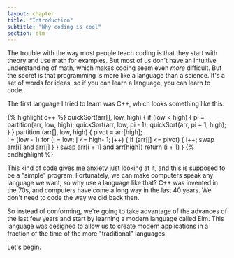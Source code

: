 ```yaml
---
layout: chapter
title: "Introduction"
subtitle: "Why coding is cool"
section: elm
---
```


The trouble with the way most people teach coding is that they start with theory and use math for examples. But most of us don't have an intuitive understanding of math, which makes coding seem even *more* difficult. But the secret is that programming is more like a language than a science. It's a set of words for ideas, so if you can learn a language, you can learn to code.

The first language I tried to learn was C++, which looks something like this.

{% highlight c++ %}
quickSort(arr[], low, high)
{
  if (low < high)
  {
    pi = partition(arr, low, high);
    quickSort(arr, low, pi - 1);
    quickSort(arr, pi + 1, high);
  }
}
partition (arr[], low, high)
{
  pivot = arr[high];  
  i = (low - 1)
  for (j = low; j <= high- 1; j++)
  {
    if (arr[j] <= pivot)
    {
      i++;
      swap arr[i] and arr[j]
    }
  }
  swap arr[i + 1] and arr[high])
  return (i + 1)
}
{% endhighlight %}

This kind of code gives me anxiety just looking at it, and this is supposed to be a "simple" program. Fortunately, we can make computers speak any language we want, so why use a language like that? C++ was invented in the 70s, and computers have come a long way in the last 40 years. We don't need to code the way we did back then.

So instead of conforming, we're going to take advantage of the advances of the last few years and start by learning a modern language called Elm. This language was designed to allow us to create modern applications in a fraction of the time of the more "traditional" languages.

<!-- ### But I need to learn Javascript to get a job!

If you want to learn Javascript, or Python, or any other mainstream language, trust me when I tell you that starting with Elm to learn the underlying concepts will make your life easier. My goal is to get you to learn coding as quickly as possible, not to push any specific language on you. The concepts you will learn through Elm will *all* transfer over to the other languages. Besides, once you know how to code, you're realize the language *doesn't matter*. -->

Let's begin.
